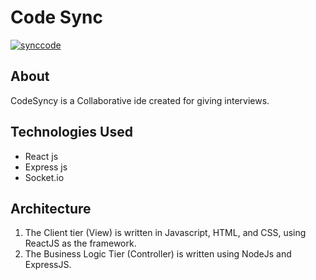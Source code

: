 # Code Sync
<a href="https://ibb.co/605w4bm"><img src="https://i.ibb.co/RTWbCP9/synccode.png" alt="synccode" border="0"></a>
## About
CodeSyncy is a Collaborative ide created for giving interviews.
## Technologies Used
* React js
* Express js
* Socket.io
## Architecture

1. The Client tier (View) is written in Javascript, HTML, and CSS, using ReactJS as the framework.
2. The Business Logic Tier (Controller) is written using NodeJs and ExpressJS. 



	

